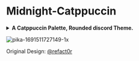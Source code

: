 # **Midnight-Catppuccin**

<details>
  <summary><strong>A Catppuccin Palette, Rounded discord Theme.</strong></summary>
  
[Click here to download](https://raw.githubusercontent.com/bxrlin/Midnight-Catppuccin/main/midnight-catppuccin.theme.css)
</details>


![pika-1691511727149-1x](https://github.com/bxrlin/Midnight-Catppuccin/assets/96011252/699cb6a5-2e0b-4523-ac86-cf617715367e)


Original Design: [@refact0r](https://github.com/refact0r/midnight-discord)
